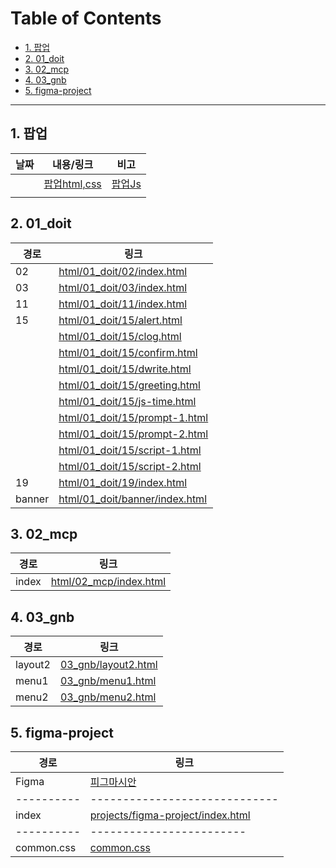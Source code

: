 # Table of Contents <!-- omit in toc -->
- [1. 팝업](#1-팝업)
- [2. 01_doit](#2-01_doit)
- [3. 02_mcp](#3-02_mcp)
- [4. 03_gnb](#4-03_gnb)
- [5. figma-project](https://github.com/qwerewqwerew/mbc/tree/projects/projects/figma-project)



---
## 1. 팝업
| 날짜 | 내용/링크                           | 비고                          |
| ---- | ----------------------------------- | ----------------------------- |
|      | [팝업html,css](03_gnb/layout2.html) | [팝업Js](03_gnb\script\js.js) |
|      |                                     |                               |

## 2. 01_doit
| 경로   | 링크                                                             |
| ------ | ---------------------------------------------------------------- |
| 02     | [html/01_doit/02/index.html](html/01_doit/02/index.html)         |
| 03     | [html/01_doit/03/index.html](html/01_doit/03/index.html)         |
| 11     | [html/01_doit/11/index.html](html/01_doit/11/index.html)         |
| 15     | [html/01_doit/15/alert.html](html/01_doit/15/alert.html)         |
|        | [html/01_doit/15/clog.html](html/01_doit/15/clog.html)           |
|        | [html/01_doit/15/confirm.html](html/01_doit/15/confirm.html)     |
|        | [html/01_doit/15/dwrite.html](html/01_doit/15/dwrite.html)       |
|        | [html/01_doit/15/greeting.html](html/01_doit/15/greeting.html)   |
|        | [html/01_doit/15/js-time.html](html/01_doit/15/js-time.html)     |
|        | [html/01_doit/15/prompt-1.html](html/01_doit/15/prompt-1.html)   |
|        | [html/01_doit/15/prompt-2.html](html/01_doit/15/prompt-2.html)   |
|        | [html/01_doit/15/script-1.html](html/01_doit/15/script-1.html)   |
|        | [html/01_doit/15/script-2.html](html/01_doit/15/script-2.html)   |
| 19     | [html/01_doit/19/index.html](html/01_doit/19/index.html)         |
| banner | [html/01_doit/banner/index.html](html/01_doit/banner/index.html) |

## 3. 02_mcp
| 경로  | 링크                                             |
| ----- | ------------------------------------------------ |
| index | [html/02_mcp/index.html](html/02_mcp/index.html) |

## 4. 03_gnb
| 경로    | 링크                                       |
| ------- | ------------------------------------------ |
| layout2 | [03_gnb/layout2.html](03_gnb/layout2.html) |
| menu1   | [03_gnb/menu1.html](03_gnb/menu1.html)     |
| menu2   | [03_gnb/menu2.html](03_gnb/menu2.html)     |

## 5. figma-project
| 경로       | 링크                                                                                                                                                                                                                              |
| ---------- | --------------------------------------------------------------------------------------------------------------------------------------------------------------------------------------------------------------------------------- |
| Figma      | [피그마시안]([projects/figma-project/index.html](https://www.figma.com/design/jxefLoweNEDGO2Z2UIfEJQ/%EB%94%94%EC%9E%90%EC%9D%B8%EB%B6%80%ED%84%B0%EC%BD%94%EB%94%A9%EA%B9%8C%EC%A7%80-NEW?node-id=558-778&t=WcYMfRRJCF6BjnmT-1)) |
| ---------- | -----------------------------                                                                                                                                                           |
| index      | [projects/figma-project/index.html](projects/figma-project/index.html)                                                                                                                                                            |
| ---------- | ------------------------                                                                                                                                                                                                          |
| common.css | [common.css](projects/figma-project/css/common.css)                                                                                                                                                                               |

<!-- 새로운 항목은 위 표에 날짜별로 추가하세요. -->
<!-- 배치파일 -->